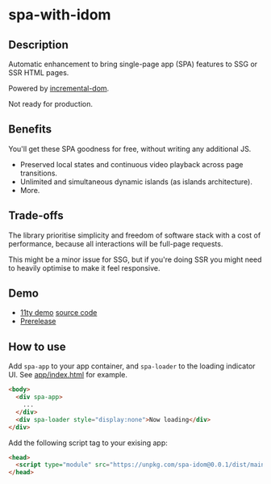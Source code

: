 # spa-with-idom

## Description

Automatic enhancement to bring single-page app (SPA) features to SSG or SSR HTML pages.

Powered by [incremental-dom](https://github.com/google/incremental-dom).

Not ready for production.


## Benefits

You'll get these SPA goodness for free, without writing any additional JS.

* Preserved local states and continuous video playback across page transitions.
* Unlimited and simultaneous dynamic islands (as islands architecture).
* More.


## Trade-offs

The library prioritise simplicity and freedom of software stack with a cost of performance, because all interactions will be full-page requests.

This might be a minor issue for SSG, but if you're doing SSR you might need to heavily optimise to make it feel responsive.


## Demo

* [11ty demo](https://11ty-spa.vercel.app/) [source code](https://github.com/tatjsn/11ty-spa-idom)
* [Prerelease](https://spa-with-idom.vercel.app/)


## How to use

Add `spa-app` to your app container, and `spa-loader` to the loading indicator UI. See [app/index.html](app/index.html) for example.

```html
<body>
  <div spa-app>
    ...
  </div>
  <div spa-loader style="display:none">Now loading</div>
</div>
```

Add the following script tag to your exising app:

```html
<head>
  <script type="module" src="https://unpkg.com/spa-idom@0.0.1/dist/main.js"></script>
</head>
```
